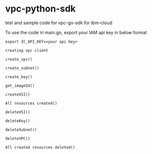 # vpc-python-sdk
test and sample code for vpc-go-sdk for ibm-cloud

To use the code in main.go, export your IAM api key in below format
```
export IC_API_KEY=<your api key>
```


```
creating vpc client

create_vpc()

create_subnet()

create_key()

get_imageId()

createVSI()

All resources created()

deleteVSI()

deleteKey()

deleteSubnet()

deleteVPC()

All created resources deleted()
```

